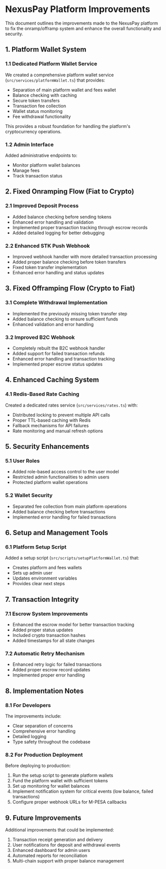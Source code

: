 # NexusPay Platform Improvements

This document outlines the improvements made to the NexusPay platform to fix the onramp/offramp system and enhance the overall functionality and security.

## 1. Platform Wallet System

### 1.1 Dedicated Platform Wallet Service

We created a comprehensive platform wallet service (`src/services/platformWallet.ts`) that provides:

- Separation of main platform wallet and fees wallet
- Balance checking with caching
- Secure token transfers
- Transaction fee collection
- Wallet status monitoring
- Fee withdrawal functionality

This provides a robust foundation for handling the platform's cryptocurrency operations.

### 1.2 Admin Interface

Added administrative endpoints to:
- Monitor platform wallet balances
- Manage fees
- Track transaction status

## 2. Fixed Onramping Flow (Fiat to Crypto)

### 2.1 Improved Deposit Process

- Added balance checking before sending tokens
- Enhanced error handling and validation
- Implemented proper transaction tracking through escrow records
- Added detailed logging for better debugging

### 2.2 Enhanced STK Push Webhook

- Improved webhook handler with more detailed transaction processing
- Added proper balance checking before token transfers
- Fixed token transfer implementation
- Enhanced error handling and status updates

## 3. Fixed Offramping Flow (Crypto to Fiat)

### 3.1 Complete Withdrawal Implementation

- Implemented the previously missing token transfer step
- Added balance checking to ensure sufficient funds
- Enhanced validation and error handling

### 3.2 Improved B2C Webhook

- Completely rebuilt the B2C webhook handler
- Added support for failed transaction refunds
- Enhanced error handling and transaction tracking
- Implemented proper escrow status updates

## 4. Enhanced Caching System

### 4.1 Redis-Based Rate Caching

Created a dedicated rates service (`src/services/rates.ts`) with:
- Distributed locking to prevent multiple API calls
- Proper TTL-based caching with Redis
- Fallback mechanisms for API failures
- Rate monitoring and manual refresh options

## 5. Security Enhancements

### 5.1 User Roles

- Added role-based access control to the user model
- Restricted admin functionalities to admin users
- Protected platform wallet operations

### 5.2 Wallet Security

- Separated fee collection from main platform operations
- Added balance checking before transactions
- Implemented error handling for failed transactions

## 6. Setup and Management Tools

### 6.1 Platform Setup Script

Added a setup script (`src/scripts/setupPlatformWallet.ts`) that:
- Creates platform and fees wallets
- Sets up admin user
- Updates environment variables
- Provides clear next steps

## 7. Transaction Integrity

### 7.1 Escrow System Improvements

- Enhanced the escrow model for better transaction tracking
- Added proper status updates
- Included crypto transaction hashes
- Added timestamps for all state changes

### 7.2 Automatic Retry Mechanism

- Enhanced retry logic for failed transactions
- Added proper escrow record updates
- Implemented proper error handling

## 8. Implementation Notes

### 8.1 For Developers

The improvements include:
- Clear separation of concerns
- Comprehensive error handling
- Detailed logging
- Type safety throughout the codebase

### 8.2 For Production Deployment

Before deploying to production:
1. Run the setup script to generate platform wallets
2. Fund the platform wallet with sufficient tokens
3. Set up monitoring for wallet balances
4. Implement notification system for critical events (low balance, failed transactions)
5. Configure proper webhook URLs for M-PESA callbacks

## 9. Future Improvements

Additional improvements that could be implemented:
1. Transaction receipt generation and delivery
2. User notifications for deposit and withdrawal events
3. Enhanced dashboard for admin users
4. Automated reports for reconciliation
5. Multi-chain support with proper balance management 